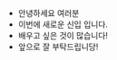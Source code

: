 - 안녕하세요 여러분
- 이번에 새로운 신입 입니다.
- 배우고 싶은 것이 많습니다!
- 앞으로 잘 부탁드립니당!
<!---
tandhark/tandhark is a ✨ special ✨ repository because its `README.md` (this file) appears on your GitHub profile.
You can click the Preview link to take a look at your changes.
--->
